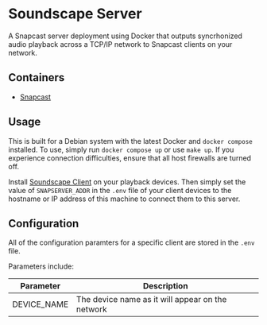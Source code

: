# Soundscape Server

A Snapcast server deployment using Docker that outputs syncrhonized audio playback across a TCP/IP network to Snapcast clients on your network.

## Containers

- [Snapcast](https://github.com/badaix/snapcast)

## Usage

This is built for a Debian system with the latest Docker and `docker compose` installed. To use, simply run `docker compose up` or use `make up`. If you experience connection difficulties, ensure that all host firewalls are turned off.

Install [Soundscape Client](https://github.com/clcain/soundscape-client) on your playback devices. Then simply set the value of `SNAPSERVER_ADDR` in the `.env` file of your client devices to the hostname or IP address of this machine to connect them to this server.

## Configuration

All of the configuration paramters for a specific client are stored in the `.env` file.

Parameters include:

| Parameter         | Description                                      |
| ----------------- | ------------------------------------------------ |
| DEVICE_NAME       | The device name as it will appear on the network |
